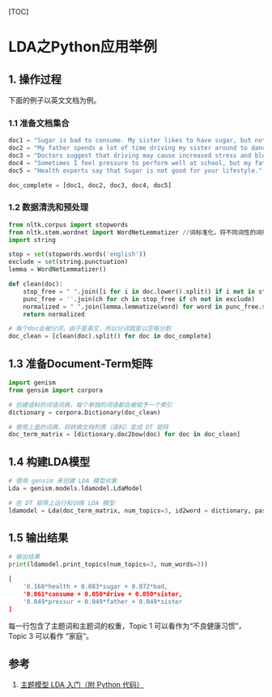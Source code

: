 [TOC]

# LDA之Python应用举例

## 1. 操作过程

下面的例子以英文文档为例。

### 1.1 准备文档集合

```python
doc1 = "Sugar is bad to consume. My sister likes to have sugar, but not my father."
doc2 = "My father spends a lot of time driving my sister around to dance practice."
doc3 = "Doctors suggest that driving may cause increased stress and blood pressure."
doc4 = "Sometimes I feel pressure to perform well at school, but my father never seems to drive my sister to do better."
doc5 = "Health experts say that Sugar is not good for your lifestyle."

doc_complete = [doc1, doc2, doc3, doc4, doc5]
```

### 1.2 数据清洗和预处理

```python
from nltk.corpus import stopwords
from nltk.stem.wordnet import WordNetLemmatizer //词标准化，将不同词性的词统一
import string

stop = set(stopwords.words('english'))
exclude = set(string.punctuation)
lemma = WordNetLemmatizer()

def clean(doc):
    stop_free = " ".join([i for i in doc.lower().split() if i not in stop])
    punc_free = ''.join(ch for ch in stop_free if ch not in exclude)
    normalized = " ".join(lemma.lemmatize(word) for word in punc_free.split())
    return normalized

# 每个doc会被分词，由于是英文，所以分词就是以空格分割
doc_clean = [clean(doc).split() for doc in doc_complete] 
```

## 1.3 准备Document-Term矩阵

```python
import genism
from gensim import corpora

# 创建语料的词语词典，每个单独的词语都会被赋予一个索引
dictionary = corpora.Dictionary(doc_clean)

# 使用上面的词典，将转换文档列表（语料）变成 DT 矩阵
doc_term_matrix = [dictionary.doc2bow(doc) for doc in doc_clean]
```

## 1.4 构建LDA模型

```python
# 使用 gensim 来创建 LDA 模型对象
Lda = genism.models.ldamodel.LdaModel

# 在 DT 矩阵上运行和训练 LDA 模型
ldamodel = Lda(doc_term_matrix, num_topics=3, id2word = dictionary, passes=50)
```

## 1.5 输出结果

```python
# 输出结果
print(ldamodel.print_topics(num_topics=3, num_words=3))

[
    '0.168*health + 0.083*sugar + 0.072*bad,
    '0.061*consume + 0.050*drive + 0.050*sister,
    '0.049*pressur + 0.049*father + 0.049*sister
]
```

每一行包含了主题词和主题词的权重，Topic 1 可以看作为“不良健康习惯”，Topic 3 可以看作 “家庭”。

## 参考

1. [主题模型 LDA 入门（附 Python 代码）](https://blog.csdn.net/selinda001/article/details/80446766)
